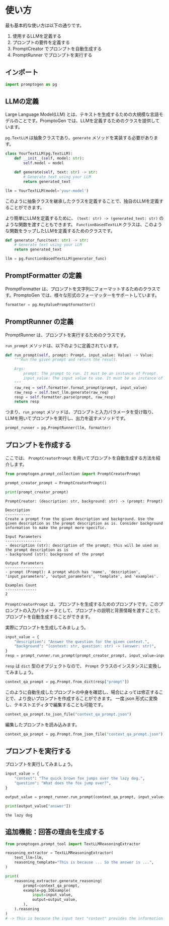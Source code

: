 # 使い方

最も基本的な使い方は以下の通りです。

1. 使用するLLMを定義する
1. プロンプトの要件を定義する
1. PromptCreator でプロンプトを自動生成する
1. PromptRunner でプロンプトを実行する

## インポート
    
```python
import promptogen as pg
```

## LLMの定義

Large Language Model(LLM) とは、テキストを生成するための大規模な言語モデルのことです。PromptoGen では、LLMを定義するためのクラスを提供しています。


`pg.TextLLM` は抽象クラスであり、`generate` メソッドを実装する必要があります。


```python
class YourTextLLM(pg.TextLLM):
    def __init__(self, model: str):
        self.model = model

    def generate(self, text: str) -> str:
        # Generate text using your LLM
        return generated_text
```

```python
llm = YourTextLLM(model='your-model')
```

このように抽象クラスを継承したクラスを定義することで、独自のLLMを定義することができます。

より簡単にLLMを定義するために、 `(text: str) -> (generated_text: str)` のような関数を渡すこともできます。
`FunctionBasedTextLLM` クラスは、このような関数をラップしたLLMを定義するためのクラスです。

```python
def generator_func(text: str) -> str:
    # Generate text using your LLM
    return generated_text

llm = pg.FunctionBasedTextLLM(generator_func)
```

## PromptFormatter の定義

PromptFormatter は、プロンプトを文字列にフォーマットするためのクラスです。PromptoGen では、様々な形式のフォーマッターをサポートしています。

```python
formatter = pg.KeyValuePromptFormatter()
```

## PromptRunner の定義

PromptRunner は、プロンプトを実行するためのクラスです。

`run_prompt` メソッドは、以下のように定義されています。

```python
def run_prompt(self, prompt: Prompt, input_value: Value) -> Value:
    """Run the given prompt and return the result.

    Args:
        prompt: The prompt to run. It must be an instance of Prompt.
        input_value: The input value to use. It must be an instance of Value, which is a dict.
    """
    raw_req = self.formatter.format_prompt(prompt, input_value)
    raw_resp = self.text_llm.generate(raw_req)
    resp = self.formatter.parse(prompt, raw_resp)
    return resp
```

つまり、`run_prompt` メソッドは、プロンプトと入力パラメータを受け取り、LLMを用いてプロンプトを実行し、出力を返すメソッドです。

```python
prompt_runner = pg.PromptRunner(llm, formatter)
```


## プロンプトを作成する

ここでは、 `PromptCreatorPrompt` を用いてプロンプトを自動生成する方法を紹介します。

```python
from promptogen.prompt_collection import PromptCreatorPrompt

prompt_creator_prompt = PromptCreatorPrompt()

print(prompt_creator_prompt)
```

```console
PromptCreator: (description: str, background: str) -> (prompt: Prompt)

Description
-----------
Create a prompt from the given description and background. Use the given description as the prompt description as is. Consider background information to make the prompt more specific.

Input Parameters
----------------
- description (str): description of the prompt; this will be used as the prompt description as is
- background (str): background of the prompt

Output Parameters
-----------------
- prompt (Prompt): A prompt which has 'name', 'description', 'input_parameters', 'output_parameters', 'template', and 'examples'.

Examples Count
--------------
2
```

`PromptCreatorPrompt` は、プロンプトを生成するためのプロンプトです。このプロンプトの入力パラメータとして、プロンプトの説明と背景情報を渡すことで、プロンプトを自動生成することができます。

実際にプロンプトを生成してみましょう。

```python
input_value = {
    "description": "Answer the question for the given context.",
    "background": "(context: str, question: str) -> (answer: str)",
}
resp = prompt_runner.run_prompt(prompt_creator_prompt, input_value=input_value)
```

`resp` は `dict` 型のオブジェクトなので、 `Prompt` クラスのインスタンスに変換してみましょう。

```python
context_qa_prompt = pg.Prompt.from_dict(resp["prompt"])
```

このように自動生成したプロンプトの中身を確認し、場合によっては修正することで、より良いプロンプトを作成することができます。
一度 json 形式に変換し、テキストエディタで編集することも可能です。

```python
context_qa_prompt.to_json_file("context_qa_prompt.json")
```

編集したプロンプトを読み込みます。

```python
context_qa_prompt = pg.Prompt.from_json_file("context_qa_prompt.json")
```

## プロンプトを実行する

プロンプトを実行してみましょう。

```python
input_value = {
    "context": "The quick brown fox jumps over the lazy dog.",
    "question": "What does the fox jump over?",
}

output_value = prompt_runner.run_prompt(context_qa_prompt, input_value=input_value)

print(output_value["answer"])
```

```console
the lazy dog
```

## 追加機能：回答の理由を生成する

```python
from promptogen.prompt_tool import TextLLMReasoningExtractor

reasoning_extractor = TextLLMReasoningExtractor(
    text_llm=llm,
    reasoning_template="This is because ... So the answer is ...",
)

print(
    reasoning_extractor.generate_reasoning(
        prompt=context_qa_prompt,
        example=pg.IOExample(
            input=input_value,
            output=output_value,
        ),
    ).reasoning
)
# -> This is because the input text "context" provides the information that the quick brown fox jumps over the lazy dog. The input question "question" asks what the fox jumps over. Therefore, the answer is "The fox jumps over the lazy dog" which is derived directly from the context information.
```
